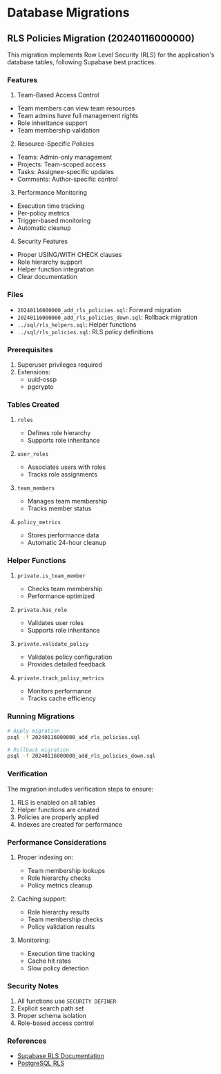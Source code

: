 # Database Migrations

## RLS Policies Migration (20240116000000)

This migration implements Row Level Security (RLS) for the application's database tables, following Supabase best practices.

### Features

1. Team-Based Access Control
- Team members can view team resources
- Team admins have full management rights
- Role inheritance support
- Team membership validation

2. Resource-Specific Policies
- Teams: Admin-only management
- Projects: Team-scoped access
- Tasks: Assignee-specific updates
- Comments: Author-specific control

3. Performance Monitoring
- Execution time tracking
- Per-policy metrics
- Trigger-based monitoring
- Automatic cleanup

4. Security Features
- Proper USING/WITH CHECK clauses
- Role hierarchy support
- Helper function integration
- Clear documentation

### Files

- `20240116000000_add_rls_policies.sql`: Forward migration
- `20240116000000_add_rls_policies_down.sql`: Rollback migration
- `../sql/rls_helpers.sql`: Helper functions
- `../sql/rls_policies.sql`: RLS policy definitions

### Prerequisites

1. Superuser privileges required
2. Extensions:
   - uuid-ossp
   - pgcrypto

### Tables Created

1. `roles`
   - Defines role hierarchy
   - Supports role inheritance

2. `user_roles`
   - Associates users with roles
   - Tracks role assignments

3. `team_members`
   - Manages team membership
   - Tracks member status

4. `policy_metrics`
   - Stores performance data
   - Automatic 24-hour cleanup

### Helper Functions

1. `private.is_team_member`
   - Checks team membership
   - Performance optimized

2. `private.has_role`
   - Validates user roles
   - Supports role inheritance

3. `private.validate_policy`
   - Validates policy configuration
   - Provides detailed feedback

4. `private.track_policy_metrics`
   - Monitors performance
   - Tracks cache efficiency

### Running Migrations

```bash
# Apply migration
psql -f 20240116000000_add_rls_policies.sql

# Rollback migration
psql -f 20240116000000_add_rls_policies_down.sql
```

### Verification

The migration includes verification steps to ensure:
1. RLS is enabled on all tables
2. Helper functions are created
3. Policies are properly applied
4. Indexes are created for performance

### Performance Considerations

1. Proper indexing on:
   - Team membership lookups
   - Role hierarchy checks
   - Policy metrics cleanup

2. Caching support:
   - Role hierarchy results
   - Team membership checks
   - Policy validation results

3. Monitoring:
   - Execution time tracking
   - Cache hit rates
   - Slow policy detection

### Security Notes

1. All functions use `SECURITY DEFINER`
2. Explicit search path set
3. Proper schema isolation
4. Role-based access control

### References

- [Supabase RLS Documentation](https://supabase.com/docs/guides/auth/row-level-security)
- [PostgreSQL RLS](https://www.postgresql.org/docs/current/ddl-rowsecurity.html) 